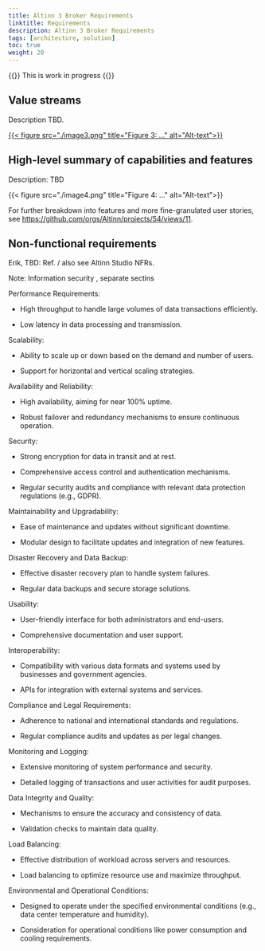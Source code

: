 ```yaml
---
title: Altinn 3 Broker Requirements
linktitle: Requirements
description: Altinn 3 Broker Requirements
tags: [architecture, solution]
toc: true
weight: 20
---
```


{{<notice warning>}} <!-- info -->
This is work in progress
{{</notice>}}

## Value streams

Description TBD.

[{{< figure src="./image3.png" title="Figure 3: ..." alt="Alt-text">}}](https://altinn.github.io/ark/models/archi-all/?view=id-10895c7502b84511bb272d77e91ecb00)


## High-level summary of capabilities and features

Description: TBD

{{< figure src="./image4.png" title="Figure 4: ..." alt="Alt-text">}}


For further breakdown into features and more fine-granulated user
stories, see <https://github.com/orgs/Altinn/projects/54/views/11>.

## Non-functional requirements

Erik, TBD: Ref. / also see Altinn Studio NFRs.

Note: Information security , separate sectins

Performance Requirements:

- High throughput to handle large volumes of data transactions
  efficiently.

- Low latency in data processing and transmission.

Scalability:

- Ability to scale up or down based on the demand and number of users.

- Support for horizontal and vertical scaling strategies.

Availability and Reliability:

- High availability, aiming for near 100% uptime.

- Robust failover and redundancy mechanisms to ensure continuous
  operation.

Security:

- Strong encryption for data in transit and at rest.

- Comprehensive access control and authentication mechanisms.

- Regular security audits and compliance with relevant data protection
  regulations (e.g., GDPR).

Maintainability and Upgradability:

- Ease of maintenance and updates without significant downtime.

- Modular design to facilitate updates and integration of new features.

Disaster Recovery and Data Backup:

- Effective disaster recovery plan to handle system failures.

- Regular data backups and secure storage solutions.

Usability:

- User-friendly interface for both administrators and end-users.

- Comprehensive documentation and user support.

Interoperability:

- Compatibility with various data formats and systems used by businesses
  and government agencies.

- APIs for integration with external systems and services.

Compliance and Legal Requirements:

- Adherence to national and international standards and regulations.

- Regular compliance audits and updates as per legal changes.

Monitoring and Logging:

- Extensive monitoring of system performance and security.

- Detailed logging of transactions and user activities for audit
  purposes.

Data Integrity and Quality:

- Mechanisms to ensure the accuracy and consistency of data.

- Validation checks to maintain data quality.

Load Balancing:

- Effective distribution of workload across servers and resources.

- Load balancing to optimize resource use and maximize throughput.

Environmental and Operational Conditions:

- Designed to operate under the specified environmental conditions
  (e.g., data center temperature and humidity).

- Consideration for operational conditions like power consumption and
  cooling requirements.
